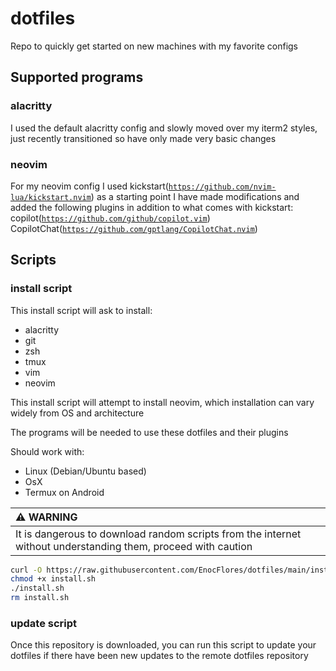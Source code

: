 # dotfiles
Repo to quickly get started on new machines with my favorite configs

## Supported programs

### alacritty
I used the default alacritty config and slowly moved over my iterm2 styles, just recently transitioned so have only made very basic changes

### neovim
For my neovim config I used kickstart([`https://github.com/nvim-lua/kickstart.nvim`](`https://github.com/nvim-lua/kickstart.nvim`)) as a starting point
I have made modifications and added the following plugins in addition to what comes with kickstart:
    copilot([`https://github.com/github/copilot.vim`](`https://github.com/github/copilot.vim`))
    CopilotChat([`https://github.com/gptlang/CopilotChat.nvim`](`https://github.com/gptlang/CopilotChat.nvim`))

## Scripts

### install script
This install script will ask to install:
- alacritty
- git
- zsh
- tmux
- vim
- neovim

This install script will attempt to install neovim, which installation can vary widely from OS and architecture

The programs will be needed to use these dotfiles and their plugins

Should work with:
- Linux (Debian/Ubuntu based)
- OsX
- Termux on Android

| :warning: WARNING          |
|:---------------------------|
| It is dangerous to download random scripts from the internet without understanding them, proceed with caution |
```sh
curl -O https://raw.githubusercontent.com/EnocFlores/dotfiles/main/install.sh
chmod +x install.sh
./install.sh
rm install.sh
```

### update script
Once this repository is downloaded, you can run this script to update your dotfiles if there have been new updates to the remote dotfiles repository

